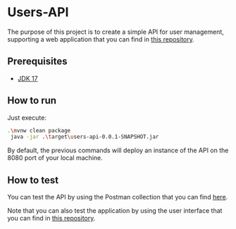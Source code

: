 # Users-API

The purpose of this project is to create a simple API for user management, supporting a web application that you can find in [this repository](https://github.com/adlopp/users-app).

## Prerequisites 

- [JDK 17](https://openjdk.org/projects/jdk/17/)

## How to run

Just execute:

``` bash
.\mvnw clean package
 java -jar .\target\users-api-0.0.1-SNAPSHOT.jar
```

By default, the previous commands will deploy an instance of the API on the 8080 port of your local machine.

## How to test

You can test the API by using the Postman collection that you can find [here](./Users_API.postman_collection.json). 

Note that you can also test the application by using the user interface that you can find in [this repository](https://github.com/adlopp/users-app).
